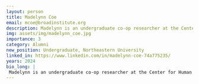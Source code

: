 ```yaml
---
layout: person
title: Madelynn Coe
email: mcoe@broadinstitute.org
description: Madelynn is an undergraduate co-op researcher at the Center for Human Brain Variation. She is currently in her fourth year at Northeastern University pursuing a degree in behavioral neuroscience with  ...
img: assets/img/madelynn_coe.jpg
importance: 3
category: Alumni
new_position: Undergraduate, Northeastern University
linked_in: https://www.linkedin.com/in/madelynn-coe-74a775235/
years: 2024
bio_long: |
 Madelynn is an undergraduate co-op researcher at the Center for Human Brain Variation. She is currently in her fourth year at Northeastern University pursuing a degree in behavioral neuroscience with a minor in data science. Before joining the Broad, she worked at AbbVie on their Parkinson’s Histology team analyzing the morphological effects of neurodegenerative diseases on both mouse and human tissues.
---
```

